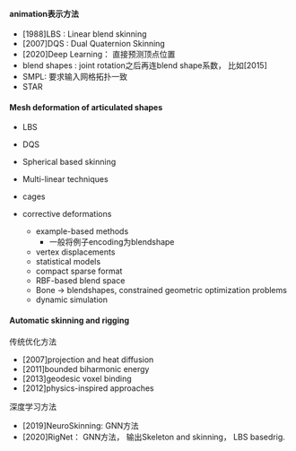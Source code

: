 #### animation表示方法

- [1988]LBS : Linear blend skinning
- [2007]DQS : Dual Quaternion Skinning
- [2020]Deep Learning： 直接预测顶点位置
- blend shapes : joint rotation之后再连blend shape系数， 比如[2015]
- SMPL: 要求输入网格拓扑一致
- STAR


#### Mesh deformation of articulated shapes
- LBS
- DQS
- Spherical based skinning
- Multi-linear techniques
- cages

- corrective deformations
  - example-based methods
    - 一般将例子encoding为blendshape
  - vertex displacements
  - statistical models
  - compact sparse format
  - RBF-based blend space
  - Bone -> blendshapes, constrained geometric optimization problems
  - dynamic simulation




#### Automatic skinning and rigging

传统优化方法
- [2007]projection and heat diffusion
- [2011]bounded biharmonic energy
- [2013]geodesic voxel binding
- [2012]physics-inspired approaches

深度学习方法
- [2019]NeuroSkinning: GNN方法
- [2020]RigNet： GNN方法， 输出Skeleton and skinning， LBS basedrig.

